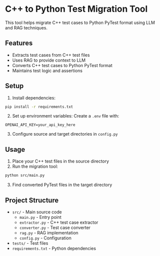 # C++ to Python Test Migration Tool

This tool helps migrate C++ test cases to Python PyTest format using LLM and RAG techniques.

## Features

- Extracts test cases from C++ test files
- Uses RAG to provide context to LLM
- Converts C++ test cases to Python PyTest format
- Maintains test logic and assertions

## Setup

1. Install dependencies:
```bash
pip install -r requirements.txt
```

2. Set up environment variables:
Create a `.env` file with:
```
OPENAI_API_KEY=your_api_key_here
```

3. Configure source and target directories in `config.py`

## Usage

1. Place your C++ test files in the source directory
2. Run the migration tool:
```bash
python src/main.py
```

3. Find converted PyTest files in the target directory

## Project Structure

- `src/` - Main source code
  - `main.py` - Entry point
  - `extractor.py` - C++ test case extractor
  - `converter.py` - Test case converter
  - `rag.py` - RAG implementation
  - `config.py` - Configuration
- `tests/` - Test files
- `requirements.txt` - Python dependencies 